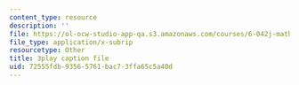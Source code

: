```yaml
---
content_type: resource
description: ''
file: https://ol-ocw-studio-app-qa.s3.amazonaws.com/courses/6-042j-mathematics-for-computer-science-spring-2015/72555fdb93565761bac73ffa65c5a40d_Y9Blo_G-Mvg.vtt
file_type: application/x-subrip
resourcetype: Other
title: 3play caption file
uid: 72555fdb-9356-5761-bac7-3ffa65c5a40d
---
```

